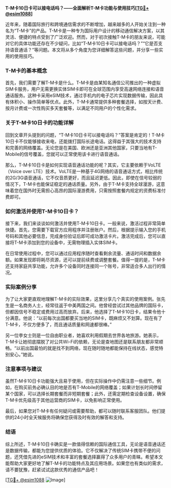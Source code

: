 **T-M卡10日卡可以接电话吗？——全面解析T-M卡功能与使用技巧[[TG💪+ @esim1088](https://t.me/s/esim1088)]**

近年来，随着国际旅行和跨境通信需求的不断增加，越来越多的人开始关注到一种名为“T-M卡”的产品。T-M卡是一种专为国际用户设计的移动通信解决方案，以其灵活、便捷的特点受到了广泛欢迎。然而，对于初次接触T-M卡的朋友来说，可能对它的具体功能还存在不少疑问，比如“T-M卡10日卡可以接电话吗？”“它是否支持语音通话？”等问题。本文将从多个角度为您详细解答这些问题，并分享一些实用的使用技巧。

### T-M卡的基本概念

首先，我们需要了解T-M卡是什么。T-M卡是由某知名通信公司推出的一种虚拟SIM卡服务，用户无需更换实体SIM卡即可在全球范围内享受高速网络连接和语音通话服务。这种卡采用eSIM技术，通过手机内的电子芯片实现数据传输，因此具有体积小、操作简单等优点。此外，T-M卡通常提供多种套餐选择，如按天计费、按月计费或一次性购买多天套餐等，以满足不同用户的个性化需求。

### 关于T-M卡10日卡的功能详解

回到文章开头提到的问题，“T-M卡10日卡可以接电话吗？”答案是肯定的！T-M卡10日卡不仅能够接收来电，还能拨打国际长途电话。这得益于其强大的技术支持和完善的网络覆盖。无论您是在美国、欧洲还是亚洲其他国家，只要当地有T-Mobile的信号覆盖，您就可以正常使用该卡进行语音通话。

那么，T-M卡10日卡是如何实现语音通话功能的呢？其实，它主要依赖于VoLTE（Voice over LTE）技术。VoLTE是一种基于4G网络的语音通话方式，相比传统的2G/3G语音通话，它不仅音质更好，而且延迟更低。因此，即使在信号较弱的情况下，T-M卡也能保证稳定的通话质量。另外，由于T-M卡支持全球漫游，这意味着您在国外时无需担心高昂的国际漫游费用，只需按照套餐内规定的资费标准付费即可。

### 如何激活并使用T-M卡10日卡？

接下来，我们来谈谈如何激活并使用T-M卡10日卡。一般来说，激活过程非常简单快捷。首先，您需要下载官方应用程序并注册账户。然后，根据提示输入您的手机号码和其他必要信息，完成身份验证后即可成功激活卡片。激活完成后，您可以直接将T-M卡添加到您的设备中，无需物理插入实体SIM卡。

在日常使用过程中，您可以通过应用程序随时查看剩余流量、通话时间和数据余额。如果发现即将耗尽资源，还可以提前续费或调整套餐。值得一提的是，T-M卡还支持家庭共享功能，允许多个设备同时连接同一个账号，非常适合多人出行的情况。

### 实际案例分享

为了让大家更直观地理解T-M卡的实际效果，这里分享几个真实的使用案例。张先生是一名商务人士，经常往返于中美两国之间。他曾经尝试过其他品牌的国际卡，但都因信号不稳定或费用过高而放弃。后来，他选择了T-M卡10日卡，结果令他十分满意。他说：“以前每次出国都要买当地的SIM卡，既麻烦又不划算。现在有了T-M卡，不仅方便多了，而且通话质量和网速都很棒。”

另一位李女士则是一位自由职业者，她喜欢利用假期去世界各地旅游。她表示，T-M卡让她彻底摆脱了对公共Wi-Fi的依赖，无论是查地图还是联系朋友都非常顺畅。“以前出国最怕的就是找不到网络，现在随时随地都能保持在线状态，感觉特别安心。”她说。

### 注意事项与建议

虽然T-M卡10日卡功能强大且易于使用，但在实际操作中仍需注意一些细节。例如，在购买前务必确认目的地是否有T-Mobile的网络覆盖；如果计划长时间停留某个国家，可以选择长期套餐而非短期套餐；此外，还需定期检查设备设置，确保T-M卡优先级高于其他运营商的SIM卡，以免影响正常使用。

最后，如果您对T-M卡有任何疑问或需要帮助，都可以随时联系客服团队。他们提供的24小时全天候服务将确保您获得及时有效的解答和支持。

### 结语

综上所述，T-M卡10日卡确实是一款值得信赖的国际通信工具，无论是语音通话还是数据传输，都能为您提供优质的体验。它不仅解决了传统SIM卡携带不便的问题，还凭借先进的eSIM技术和丰富的套餐选择赢得了众多用户的青睐。希望本文能帮助大家更好地了解T-M卡的功能特点及其应用场景。如果您也有类似的需求，请不要犹豫，赶紧试试这款优秀的通信产品吧！

[[TG💪+ @esim1088](https://t.me/s/esim1088) ![Image](https://i.postimg.cc/4NQfJmqS/Snipaste-2025-05-13-00-14-12.png)]